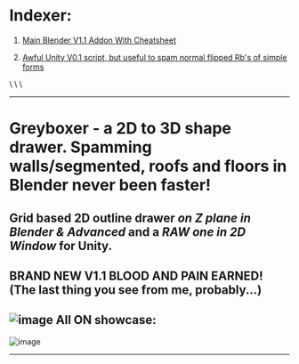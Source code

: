 # Indexer:
1. [Main Blender V1.1 Addon With Cheatsheet](Greyboxer-2D-To-3D-Shape-Drawer/Blender)

2. [Awful Unity V0.1 script, but useful to spam normal flipped Rb's of simple forms](Greyboxer-2D-To-3D-Shape-Drawer/Unity)


\ \ \

-----------------------------------------------------------------------------------------------------------------

# Greyboxer - a 2D to 3D shape drawer. Spamming walls/segmented, roofs and floors in Blender never been faster!
Grid based 2D outline drawer *on Z plane in Blender & Advanced* and a *RAW one in 2D Window* for Unity.
-
BRAND NEW V1.1 BLOOD AND PAIN EARNED! (The last thing you see from me, probably...)
-
![image](https://github.com/user-attachments/assets/0b0fbc81-dfde-4367-9007-dc91b547109d)
All ON showcase:
-
![image](https://github.com/user-attachments/assets/046d93fc-2a9c-4614-a013-ca3da6d457c0)

------------------------------------------------------------------------------------------------------------------
